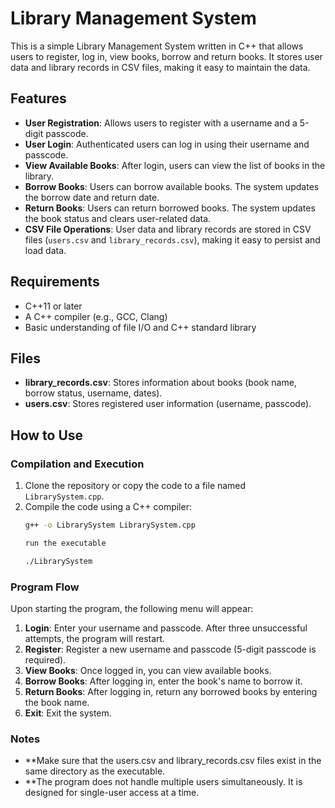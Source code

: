 
# Library Management System

This is a simple Library Management System written in C++ that allows users to register, log in, view books, borrow and return books. It stores user data and library records in CSV files, making it easy to maintain the data.

## Features

- **User Registration**: Allows users to register with a username and a 5-digit passcode.
- **User Login**: Authenticated users can log in using their username and passcode.
- **View Available Books**: After login, users can view the list of books in the library.
- **Borrow Books**: Users can borrow available books. The system updates the borrow date and return date.
- **Return Books**: Users can return borrowed books. The system updates the book status and clears user-related data.
- **CSV File Operations**: User data and library records are stored in CSV files (`users.csv` and `library_records.csv`), making it easy to persist and load data.

## Requirements

- C++11 or later
- A C++ compiler (e.g., GCC, Clang)
- Basic understanding of file I/O and C++ standard library

## Files

- **library_records.csv**: Stores information about books (book name, borrow status, username, dates).
- **users.csv**: Stores registered user information (username, passcode).

## How to Use

### Compilation and Execution

1. Clone the repository or copy the code to a file named `LibrarySystem.cpp`.
2. Compile the code using a C++ compiler:
   ```bash
   g++ -o LibrarySystem LibrarySystem.cpp

   run the executable

   ./LibrarySystem

### Program Flow

Upon starting the program, the following menu will appear:


1. **Login**: Enter your username and passcode. After three unsuccessful attempts, the program will restart.
2. **Register**: Register a new username and passcode (5-digit passcode is required).
3. **View Books**: Once logged in, you can view available books.
4. **Borrow Books**: After logging in, enter the book's name to borrow it.
5. **Return Books**: After logging in, return any borrowed books by entering the book name.
6. **Exit**: Exit the system.

### Notes

- **Make sure that the users.csv and library_records.csv files exist in the same directory as the executable.
- **The program does not handle multiple users simultaneously. It is designed for single-user access at a time.


